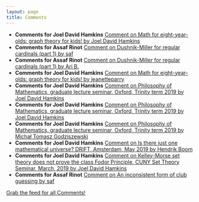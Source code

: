 ```yaml
---
layout: page
title: Comments
---
```


* **Comments for Joel David Hamkins** [Comment on Math for eight-year-olds: graph theory for kids! by Joel David Hamkins](http://jdh.hamkins.org/math-for-eight-year-olds/#comment-10226)
* **Comments for Assaf Rinot** [Comment on Dushnik-Miller for regular cardinals (part 1) by saf](http://blog.assafrinot.com/?p=588#comment-675)
* **Comments for Assaf Rinot** [Comment on Dushnik-Miller for regular cardinals (part 1) by Ari B.](http://blog.assafrinot.com/?p=588#comment-674)
* **Comments for Joel David Hamkins** [Comment on Math for eight-year-olds: graph theory for kids! by jeanetteparry](http://jdh.hamkins.org/math-for-eight-year-olds/#comment-10225)
* **Comments for Joel David Hamkins** [Comment on Philosophy of Mathematics, graduate lecture seminar, Oxford, Trinity term 2019 by Joel David Hamkins](http://jdh.hamkins.org/philosophy-of-mathematics-graduate-oxford-tt19/#comment-10224)
* **Comments for Joel David Hamkins** [Comment on Philosophy of Mathematics, graduate lecture seminar, Oxford, Trinity term 2019 by Joel David Hamkins](http://jdh.hamkins.org/philosophy-of-mathematics-graduate-oxford-tt19/#comment-10223)
* **Comments for Joel David Hamkins** [Comment on Philosophy of Mathematics, graduate lecture seminar, Oxford, Trinity term 2019 by Michał Tomasz Godziszewski](http://jdh.hamkins.org/philosophy-of-mathematics-graduate-oxford-tt19/#comment-10215)
* **Comments for Joel David Hamkins** [Comment on Is there just one mathematical universe? DRIFT, Amsterdam, May 2019 by Hendrik Boom](http://jdh.hamkins.org/is-there-just-one-mathematical-universe-amsterdam-may-2019/#comment-10206)
* **Comments for Joel David Hamkins** [Comment on Kelley-Morse set theory does not prove the class Fodor Principle, CUNY Set Theory Seminar, March, 2019 by Joel David Hamkins](http://jdh.hamkins.org/kelley-morse-set-theory-does-not-prove-the-class-fodor-principle-cuny-set-theory-seminar-march-2019/#comment-10180)
* **Comments for Assaf Rinot** [Comment on An inconsistent form of club guessing by saf](http://blog.assafrinot.com/?p=845#comment-655)

[Grab the feed for all Comments!](Comments.xml)
